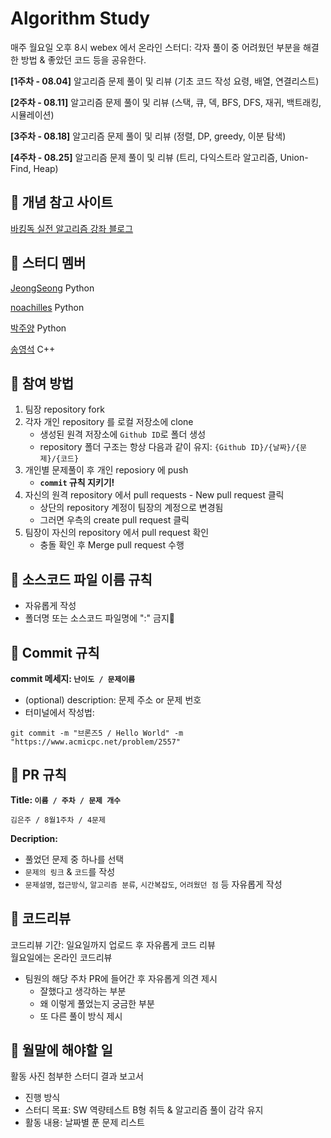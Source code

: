 # Algorithm Study

매주 월요일 오후 8시 webex 에서 온라인 스터디: 각자 풀이 중 어려웠던 부분을 해결한 방법 & 좋았던 코드 등을 공유한다.

**[1주차 - 08.04]** 알고리즘 문제 풀이 및 리뷰 (기초 코드 작성 요령, 배열, 연결리스트)  

**[2주차 - 08.11]** 알고리즘 문제 풀이 및 리뷰 (스택, 큐, 덱, BFS, DFS, 재귀, 백트래킹, 시뮬레이션)  

**[3주차 - 08.18]** 알고리즘 문제 풀이 및 리뷰 (정렬, DP, greedy, 이분 탐색)

**[4주차 - 08.25]** 알고리즘 문제 풀이 및 리뷰 (트리, 다익스트라 알고리즘, Union-Find, Heap)

## 📌 개념 참고 사이트
[바킹독 실전 알고리즘 강좌 블로그](https://blog.encrypted.gg/category/%EA%B0%95%EC%A2%8C/%EC%8B%A4%EC%A0%84%20%EC%95%8C%EA%B3%A0%EB%A6%AC%EC%A6%98)

## 📌 스터디 멤버
[JeongSeong](https://github.com/JeongSeong) Python

[noachilles](https://github.com/noachilles) Python

[박주양]() Python

[송영석]() C++

## 📌 참여 방법

1. 팀장 repository fork
2. 각자 개인 repository 를 로컬 저장소에 clone
   - 생성된 원격 저장소에 `Github ID`로 폴더 생성
   - repository 폴더 구조는 항상 다음과 같이 유지: `{Github ID}/{날짜}/{문제}/{코드}`
4. 개인별 문제풀이 후 개인 reposiory 에 push
   - **`commit` 규칙 지키기!** 
5. 자신의 원격 repository 에서 pull requests - New pull request 클릭
   - 상단의 repository 계정이 팀장의 계정으로 변경됨
   - 그러면 우측의 create pull request 클릭
7. 팀장이 자신의 repository 에서 pull request 확인
   - 충돌 확인 후 Merge pull request 수행
  
## 📌 소스코드 파일 이름 규칙  
   - 자유롭게 작성
   - 폴더명 또는 소스코드 파일명에 ":" 금지🚫

## 📌 Commit 규칙  
**commit 메세지: `난이도 / 문제이름`**  
   - (optional) description: 문제 주소 or 문제 번호  
   - 터미널에서 작성법:  
```
git commit -m "브론즈5 / Hello World" -m "https://www.acmicpc.net/problem/2557"
```  

## 📌 PR 규칙  
**Title: `이름 / 주차 / 문제 개수`**
```
김은주 / 8월1주차 / 4문제
```

**Decription:**
- 풀었던 문제 중 하나를 선택
- `문제의 링크` & `코드`를 작성
- `문제설명`, `접근방식`, `알고리즘 분류`, `시간복잡도`, `어려웠던 점` 등 자유롭게 작성  

## 📌 코드리뷰  
코드리뷰 기간: 일요일까지 업로드 후 자유롭게 코드 리뷰  
월요일에는 온라인 코드리뷰  
- 팀원의 해당 주차 PR에 들어간 후 자유롭게 의견 제시  
   - 잘했다고 생각하는 부분  
   - 왜 이렇게 풀었는지 궁금한 부분  
   - 또 다른 풀이 방식 제시

## 📌 월말에 해야할 일
활동 사진 첨부한 스터디 결과 보고서
- 진행 방식
- 스터디 목표: SW 역량테스트 B형 취득 & 알고리즘 풀이 감각 유지
- 활동 내용: 날짜별 푼 문제 리스트